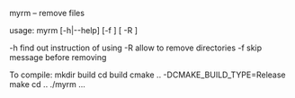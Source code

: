 myrm – remove files

usage: myrm [-h|--help] [-f ] [ -R ] <file1> <file2> <file3>
  
-h   find out instruction of using 
-R   allow to remove directories
-f   skip message before removing


To compile:
  mkdir build
  cd build
  cmake .. -DCMAKE_BUILD_TYPE=Release
  make
  cd ..
  ./myrm ...
